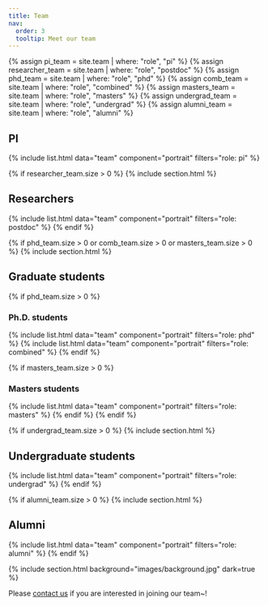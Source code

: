 ```yaml
---
title: Team
nav:
  order: 3
  tooltip: Meet our team
---
```


{% assign pi_team = site.team | where: "role", "pi" %}
{% assign researcher_team = site.team | where: "role", "postdoc" %}
{% assign phd_team = site.team | where: "role", "phd" %}
{% assign comb_team = site.team | where: "role", "combined" %}
{% assign masters_team = site.team | where: "role", "masters" %}
{% assign undergrad_team = site.team | where: "role", "undergrad" %}
{% assign alumni_team = site.team | where: "role", "alumni" %}

<h2>PI</h2>
{% include list.html data="team" component="portrait" filters="role: pi" %}

{% if researcher_team.size > 0 %}
  {% include section.html %}
  <h2>Researchers</h2>
  {% include list.html data="team" component="portrait" filters="role: postdoc" %}
{% endif %}

{% if phd_team.size > 0 or comb_team.size > 0 or masters_team.size > 0 %}
  {% include section.html %}
  <h2>Graduate students</h2>

  {% if phd_team.size > 0 %}
  <h3>Ph.D. students</h3>
  {% include list.html data="team" component="portrait" filters="role: phd" %}
  {% include list.html data="team" component="portrait" filters="role: combined" %}
  {% endif %}

  {% if masters_team.size > 0 %}
  <h3>Masters students</h3>
  {% include list.html data="team" component="portrait" filters="role: masters" %}
  {% endif %}
{% endif %}

{% if undergrad_team.size > 0 %}
  {% include section.html %}
  <h2>Undergraduate students</h2>
  {% include list.html data="team" component="portrait" filters="role: undergrad" %}
{% endif %}

{% if alumni_team.size > 0 %}
  {% include section.html %}
  <h2>Alumni</h2>
  {% include list.html data="team" component="portrait" filters="role: alumni" %}
{% endif %}

{% include section.html background="images/background.jpg" dark=true %}

<p>Please <a href="mailto:trevon@korea.ac.kr">contact us</a> if you are interested in joining our team~!</p>
